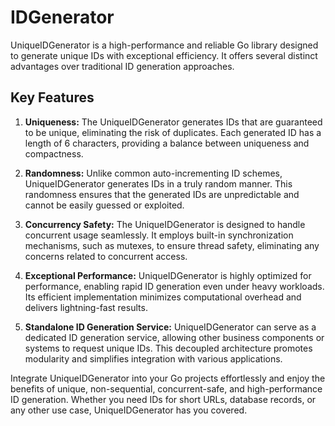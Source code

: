 # IDGenerator

UniqueIDGenerator is a high-performance and reliable Go library designed to generate unique IDs with exceptional efficiency. It offers several distinct advantages over traditional ID generation approaches.

## Key Features

1. **Uniqueness:** The UniqueIDGenerator generates IDs that are guaranteed to be unique, eliminating the risk of duplicates. Each generated ID has a length of 6 characters, providing a balance between uniqueness and compactness.

2. **Randomness:** Unlike common auto-incrementing ID schemes, UniqueIDGenerator generates IDs in a truly random manner. This randomness ensures that the generated IDs are unpredictable and cannot be easily guessed or exploited.

3. **Concurrency Safety:** The UniqueIDGenerator is designed to handle concurrent usage seamlessly. It employs built-in synchronization mechanisms, such as mutexes, to ensure thread safety, eliminating any concerns related to concurrent access.

4. **Exceptional Performance:** UniqueIDGenerator is highly optimized for performance, enabling rapid ID generation even under heavy workloads. Its efficient implementation minimizes computational overhead and delivers lightning-fast results.

5. **Standalone ID Generation Service:** UniqueIDGenerator can serve as a dedicated ID generation service, allowing other business components or systems to request unique IDs. This decoupled architecture promotes modularity and simplifies integration with various applications.

Integrate UniqueIDGenerator into your Go projects effortlessly and enjoy the benefits of unique, non-sequential, concurrent-safe, and high-performance ID generation. Whether you need IDs for short URLs, database records, or any other use case, UniqueIDGenerator has you covered.
